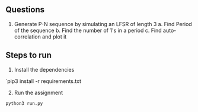 ## Questions
1. Generate P-N sequence by simulating an LFSR of length 3
  a. Find Period of the sequence
  b. Find the number of 1's in a period
  c. Find auto-correlation and plot it

## Steps to run
1. Install the dependencies

`pip3 install -r requirements.txt

2. Run the assignment

`python3 run.py`
